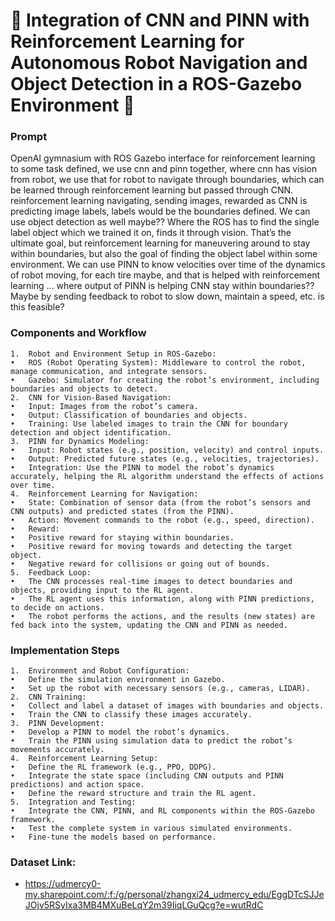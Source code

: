 # :robot: Integration of CNN and PINN with Reinforcement Learning for Autonomous Robot Navigation and Object Detection in a ROS-Gazebo Environment :robot:

### Prompt
OpenAI gymnasium with ROS Gazebo interface for reinforcement learning to some task defined, we use cnn and pinn together, where cnn has vision from robot, we use that for robot to navigate through boundaries, which can be learned through reinforcement learning but passed through CNN. reinforcement learning navigating, sending images, rewarded as CNN is predicting image labels, labels would be the boundaries defined. We can use object detection as well maybe?? Where the ROS has to find the single label object which we trained it on, finds it through vision. That’s the ultimate goal, but reinforcement learning for maneuvering around to stay within boundaries, but also the goal of finding the object label within some environment. We can use PINN to know velocities over time of the dynamics of robot moving, for each tire maybe, and that is helped with reinforcement learning … where output of PINN is helping CNN stay within boundaries?? Maybe by sending feedback to robot to slow down, maintain a speed, etc. is this feasible?

### Components and Workflow

	1.	Robot and Environment Setup in ROS-Gazebo:
	•	ROS (Robot Operating System): Middleware to control the robot, manage communication, and integrate sensors.
	•	Gazebo: Simulator for creating the robot’s environment, including boundaries and objects to detect.
	2.	CNN for Vision-Based Navigation:
	•	Input: Images from the robot’s camera.
	•	Output: Classification of boundaries and objects.
	•	Training: Use labeled images to train the CNN for boundary detection and object identification.
	3.	PINN for Dynamics Modeling:
	•	Input: Robot states (e.g., position, velocity) and control inputs.
	•	Output: Predicted future states (e.g., velocities, trajectories).
	•	Integration: Use the PINN to model the robot’s dynamics accurately, helping the RL algorithm understand the effects of actions over time.
	4.	Reinforcement Learning for Navigation:
	•	State: Combination of sensor data (from the robot’s sensors and CNN outputs) and predicted states (from the PINN).
	•	Action: Movement commands to the robot (e.g., speed, direction).
	•	Reward:
	•	Positive reward for staying within boundaries.
	•	Positive reward for moving towards and detecting the target object.
	•	Negative reward for collisions or going out of bounds.
	5.	Feedback Loop:
	•	The CNN processes real-time images to detect boundaries and objects, providing input to the RL agent.
	•	The RL agent uses this information, along with PINN predictions, to decide on actions.
	•	The robot performs the actions, and the results (new states) are fed back into the system, updating the CNN and PINN as needed.

### Implementation Steps

	1.	Environment and Robot Configuration:
	•	Define the simulation environment in Gazebo.
	•	Set up the robot with necessary sensors (e.g., cameras, LIDAR).
	2.	CNN Training:
	•	Collect and label a dataset of images with boundaries and objects.
	•	Train the CNN to classify these images accurately.
	3.	PINN Development:
	•	Develop a PINN to model the robot’s dynamics.
	•	Train the PINN using simulation data to predict the robot’s movements accurately.
	4.	Reinforcement Learning Setup:
	•	Define the RL framework (e.g., PPO, DDPG).
	•	Integrate the state space (including CNN outputs and PINN predictions) and action space.
	•	Define the reward structure and train the RL agent.
	5.	Integration and Testing:
	•	Integrate the CNN, PINN, and RL components within the ROS-Gazebo framework.
	•	Test the complete system in various simulated environments.
	•	Fine-tune the models based on performance.
### Dataset Link: 
- https://udmercy0-my.sharepoint.com/:f:/g/personal/zhangxi24_udmercy_edu/EggDTcSJJeJOjv5RSyIxa3MB4MXuBeLqY2m39IiqLGuQcg?e=wutRdC

